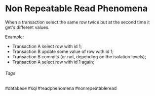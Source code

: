 # Non Repeatable Read Phenomena

When a transaction select the same row twice but at the second time it get's different values.

Example:

- Transaction A select row with id 1;
- Transaction B update some value of row with id 1;
-  Transaction B commits (or not, depending on the isolation levels);
- Transaction A select row with id 1 again;

###### Tags

#database #sql #readphenomena #nonrepeatableread